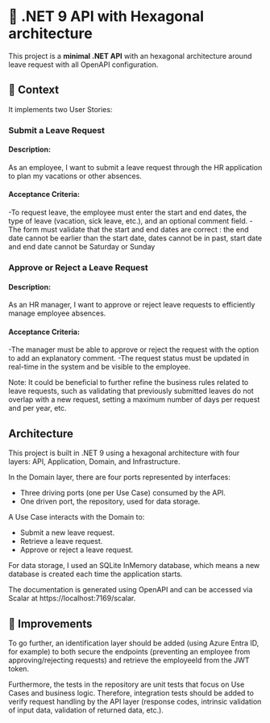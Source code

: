 # 🚀 .NET 9 API with Hexagonal architecture

This project is a **minimal .NET API** with an hexagonal architecture around leave request with all OpenAPI configuration.

## 🚧 Context
It implements two User Stories:
### Submit a Leave Request
#### Description:
As an employee, I want to submit a leave request through the HR application to plan my vacations or other absences.

####  Acceptance Criteria:
-To request leave, the employee must enter the start and end dates, the type of leave (vacation, sick leave, etc.), and an optional comment field.
-The form must validate that the start and end dates are correct : the end date cannot be earlier than the start date, dates cannot be in past, start date and end date cannot be Saturday or Sunday

### Approve or Reject a Leave Request
#### Description:
As an HR manager, I want to approve or reject leave requests to efficiently manage employee absences.

#### Acceptance Criteria:
-The manager must be able to approve or reject the request with the option to add an explanatory comment.
-The request status must be updated in real-time in the system and be visible to the employee.

Note: It could be beneficial to further refine the business rules related to leave requests, such as validating that previously submitted leaves do not overlap with a new request, setting a maximum number of days per request and per year, etc.

## Architecture

This project is built in .NET 9 using a hexagonal architecture with four layers: API, Application, Domain, and Infrastructure.

In the Domain layer, there are four ports represented by interfaces:

- Three driving ports (one per Use Case) consumed by the API.
- One driven port, the repository, used for data storage.

A Use Case interacts with the Domain to:

- Submit a new leave request.
- Retrieve a leave request.
- Approve or reject a leave request.

For data storage, I used an SQLite InMemory database, which means a new database is created each time the application starts.

The documentation is generated using OpenAPI and can be accessed via Scalar at https://localhost:7169/scalar.

## 🚧 Improvements

To go further, an identification layer should be added (using Azure Entra ID, for example) to both secure the endpoints (preventing an employee from approving/rejecting requests) and retrieve the employeeId from the JWT token.

Furthermore, the tests in the repository are unit tests that focus on Use Cases and business logic. Therefore, integration tests should be added to verify request handling by the API layer (response codes, intrinsic validation of input data, validation of returned data, etc.).
